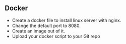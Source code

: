 ## Docker

- Create a docker file to install linux server with nginx.
- Change the default port to 8080.
- Create an image out of it.
- Upload your docker script to your Git repo
